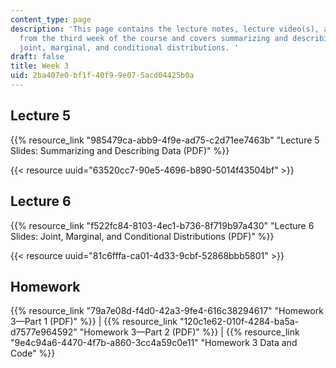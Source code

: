 ```yaml
---
content_type: page
description: 'This page contains the lecture notes, lecture video(s), and homework
  from the third week of the course and covers summarizing and describing data; and
  joint, marginal, and conditional distributions. '
draft: false
title: Week 3
uid: 2ba407e0-bf1f-40f9-9e07-5acd04425b0a
---
```

## Lecture 5 

{{% resource_link "985479ca-abb9-4f9e-ad75-c2d71ee7463b" "Lecture 5 Slides: Summarizing and Describing Data (PDF)" %}}

{{< resource uuid="63520cc7-90e5-4696-b890-5014f43504bf" >}}

## Lecture 6

{{% resource_link "f522fc84-8103-4ec1-b736-8f719b97a430" "Lecture 6 Slides: Joint, Marginal, and Conditional Distributions (PDF)" %}}

{{< resource uuid="81c6fffa-ca01-4d33-9cbf-52868bbb5801" >}}

## Homework

{{% resource_link "79a7e08d-f4d0-42a3-9fe4-616c38294617" "Homework 3—Part 1 (PDF)" %}} | {{% resource_link "120c1e62-010f-4284-ba5a-d7577e964592" "Homework 3—Part 2 (PDF)" %}} | {{% resource_link "9e4c94a6-4470-4f7b-a860-3cc4a59c0e11" "Homework 3 Data and Code" %}}